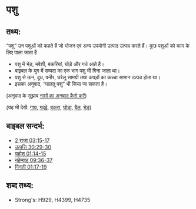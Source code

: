 # पशु #

## तथ्य: ##

“पशु” उन पशुओं को कहते हैं जो भोजन एवं अन्य उपयोगी उत्पाद उत्पन्न करते हैं। कुछ पशुओं को काम के लिए पाला जाता है

* पशु में भेड़, मवेशी, बकरियां, घोड़े और गधे आते हैं।
* बाइबल के युग में सम्पदा का एक भाग पशु भी गिना जाता था।
* पशु से ऊन, दूध, पनीर, घरेलू सामग्री तथा कपड़ों का कच्चा सामान उत्पन्न होता था।
* इसका अनुवाद, “पालतू पशु” भी किया जा सकता है।

(अनुवाद के सुझाव [नामों का अनुवाद कैसे करें](rc://hi/ta/man/translate/translate-names))

(यह भी देखें: [गाय](../other/cow.md), [गदहे](../other/donkey.md), [बकरा](../other/goat.md), [घोड़ा](../other/horse.md), [बैल](../other/cow.md), [भेड़](../other/sheep.md)) 

## बाइबल सन्दर्भ: ##

* [2 राजा 03:15-17](rc://hi/tn/help/2ki/03/15)
* [उत्पत्ति 30:29-30](rc://hi/tn/help/gen/30/29)
* [यहोशू 01:14-15](rc://hi/tn/help/jos/01/14)
* [नहेम्याह 09:36-37](rc://hi/tn/help/neh/09/36)
* [गिनती 01:17-19](rc://hi/tn/help/num/03/40)

## शब्द तथ्य: ##

* Strong's: H929, H4399, H4735
